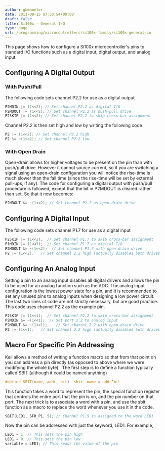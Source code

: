 ```yaml
---
author: gbmhunter
date: 2011-09-15 07:30:54+00:00
draft: false
title: Si100x - General I/O
type: page
url: /programming/microcontrollers/si100x-family/si100x-general-io
---
```


This page shows how to configure a Si100x microcontroller's pins to standard I/O functions such as a digital input, digital output, and analog input.


## Configuring A Digital Output

### With Push/Pull

The following code sets channel P2.2 for use as a digital output

```c
P2MDIN |= (1<<2); // Set channel P2.2 as digital I/O
P2MDOUT |= (1<<2); // Set channel P2.2 as push-pull drive
P2SKIP |= (1<<2); // Set channel P2.2 to skip cross-bar assignment
```

Channel P2.2 is then set high and low by writing the following code

```c
P2 |= (1<<2); // Set channel P2.2 high
P2 %= ~(1<<2); // Set channel P2.2 low
```

### With Open Drain

Open-drain allows for higher voltages to be present on the pin than with push/pull drive. However it cannot source current, so if you are switching a signal using an open-drain configuration you will notice the rise-time is much slower than the fall time (since the rise-time will be set by external pull-ups, if any). The code for configuring a digital output with push/pull procedure is followed, except that the bit in P2MDOUT is cleared rather than set. So that it now becomes:

```c
P2MDOUT &= ~(1<<2); // Set channel P2.2 as open-drain drive
```

## Configuring A Digital Input

The following code sets channel P1.7 for use as a digital input

```c
P2SKIP |= (1<<2);  // Set channel P1.7 to skip cross-bar assignment
P1MDIN |= (1<<7);  // Set channel P1.7 as digital I/O
P2MDOUT &= ~(1<<2);  // Set channel P1.7 with open-drain drive
P2 |= (1<<2);   // Set channel 2.2 high (actually disables both drives since open-drain)
```

## Configuring An Analog Input

Setting a pin to an analog input disables all digital drivers and allows the pin to be used for an analog function such as the ADC. The analog input configuration is the lowest power state for a pin, and it is recommended to set any unused pins to analog inputs when designing a low power circuit. The last two lines of code are not strictly necessary, but are good practice. This code uses channel P2.2 as the example pin.

```c
P2SKIP |= (1<<1);  // Set channel P2.2 to skip cross-bar assignment
P2MDIN &= ~(1<<1);  // Set port 2.2 to analog input
P2MDOUT &= ~(1<<1);    // Set channel 2.2 with open-drain drive
P2 |= (1<<1);   // Set channel 2.2 high (actually disables both drives since open-drain)
```

## Macro For Specific Pin Addressing

Keil allows a method of writing a function macro so that from that point on you can address a pin directly (as opposed to above where we were modifying the whole byte).  The first step is to define a function typically called SBIT (although it could be named anything)

```c
#define SBIT(name, addr, bit)  sbit  name = addr^bit
```

This function takes a word to represent the pin, the special function register that controls the entire port that the pin is on, and the pin number on that port. The next trick is to associate a word with a pin, and use the sbit function as a macro to replace the word whenever you use it in the code.

```c
SBIT(LED1, SFR_P1, 5); // Channel P1.5 is assigned to the word LED1
```

Now the pin can be addressed with just the keyword, LED1. For example,

```c
LED1 = 1; // This sets the pin high
LED1 = 0; // This sets the pin low
variable = LED1; // This reads the value of the pin
```
